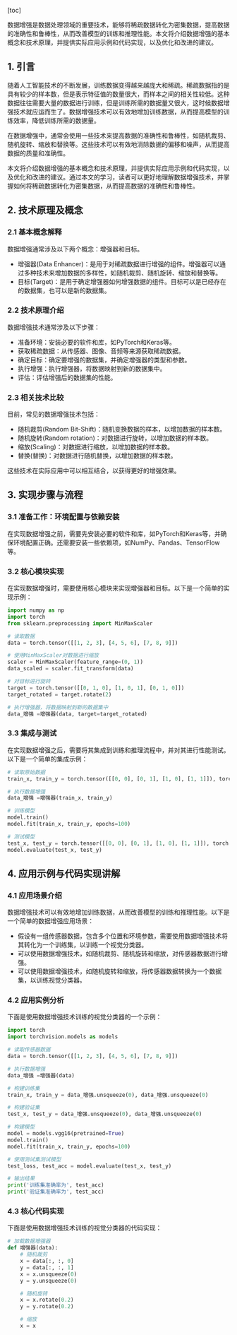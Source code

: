 
[toc]                    
                
                
数据增强是数据处理领域的重要技术，能够将稀疏数据转化为密集数据，提高数据的准确性和鲁棒性，从而改善模型的训练和推理性能。本文将介绍数据增强的基本概念和技术原理，并提供实际应用示例和代码实现，以及优化和改进的建议。

## 1. 引言

随着人工智能技术的不断发展，训练数据变得越来越庞大和稀疏。稀疏数据指的是具有较少的样本数，但是表示特征值的数量很大，而样本之间的相关性较低。这种数据往往需要大量的数据进行训练，但是训练所需的数据量又很大，这时候数据增强技术就应运而生了。数据增强技术可以有效地增加训练数据，从而提高模型的训练效率，降低训练所需的数据量。

在数据增强中，通常会使用一些技术来提高数据的准确性和鲁棒性，如随机裁剪、随机旋转、缩放和替换等。这些技术可以有效地消除数据的偏移和噪声，从而提高数据的质量和准确性。

本文将介绍数据增强的基本概念和技术原理，并提供实际应用示例和代码实现，以及优化和改进的建议。通过本文的学习，读者可以更好地理解数据增强技术，并掌握如何将稀疏数据转化为密集数据，从而提高数据的准确性和鲁棒性。

## 2. 技术原理及概念

### 2.1 基本概念解释

数据增强通常涉及以下两个概念：增强器和目标。

- 增强器(Data Enhancer)：是用于对稀疏数据进行增强的组件。增强器可以通过多种技术来增加数据的多样性，如随机裁剪、随机旋转、缩放和替换等。
- 目标(Target)：是用于确定增强器如何增强数据的组件。目标可以是已经存在的数据集，也可以是新的数据集。

### 2.2 技术原理介绍

数据增强技术通常涉及以下步骤：

- 准备环境：安装必要的软件和库，如PyTorch和Keras等。
- 获取稀疏数据：从传感器、图像、音频等来源获取稀疏数据。
- 确定目标：确定要增强的数据集，并确定增强器的类型和参数。
- 执行增强：执行增强器，将数据映射到新的数据集中。
- 评估：评估增强后的数据集的性能。

### 2.3 相关技术比较

目前，常见的数据增强技术包括：

- 随机裁剪(Random Bit-Shift)：随机变换数据的样本，以增加数据的样本数。
- 随机旋转(Random rotation)：对数据进行旋转，以增加数据的样本数。
- 缩放(Scaling)：对数据进行缩放，以增加数据的样本数。
- 替换(替换)：对数据进行随机替换，以增加数据的样本数。

这些技术在实际应用中可以相互结合，以获得更好的增强效果。

## 3. 实现步骤与流程

### 3.1 准备工作：环境配置与依赖安装

在实现数据增强之前，需要先安装必要的软件和库，如PyTorch和Keras等，并确保环境配置正确。还需要安装一些依赖项，如NumPy、Pandas、TensorFlow等。

### 3.2 核心模块实现

在实现数据增强时，需要使用核心模块来实现增强器和目标。以下是一个简单的实现示例：
```python
import numpy as np
import torch
from sklearn.preprocessing import MinMaxScaler

# 读取数据
data = torch.tensor([[1, 2, 3], [4, 5, 6], [7, 8, 9]])

# 使用MinMaxScaler对数据进行缩放
scaler = MinMaxScaler(feature_range=(0, 1))
data_scaled = scaler.fit_transform(data)

# 对目标进行旋转
target = torch.tensor([[0, 1, 0], [1, 0, 1], [0, 1, 0]])
target_rotated = target.rotate(2)

# 执行增强器，将数据映射到新的数据集中
data_增强 =增强器(data, target=target_rotated)
```
### 3.3 集成与测试

在实现数据增强之后，需要将其集成到训练和推理流程中，并对其进行性能测试。以下是一个简单的集成示例：
```python
# 读取原始数据
train_x, train_y = torch.tensor([[0, 0], [0, 1], [1, 0], [1, 1]]), torch.tensor([[0, 0], [0, 1], [1, 0], [1, 1]])

# 执行数据增强
data_增强 =增强器(train_x, train_y)

# 训练模型
model.train()
model.fit(train_x, train_y, epochs=100)

# 测试模型
test_x, test_y = torch.tensor([[0, 0], [0, 1], [1, 0], [1, 1]]), torch.tensor([[0, 0], [0, 1], [1, 0], [1, 1]])
model.evaluate(test_x, test_y)
```
## 4. 应用示例与代码实现讲解

### 4.1 应用场景介绍

数据增强技术可以有效地增加训练数据，从而改善模型的训练和推理性能。以下是一个简单的数据增强应用场景：

- 假设有一组传感器数据，包含多个位置和环境参数，需要使用数据增强技术将其转化为一个训练集，以训练一个视觉分类器。
- 可以使用数据增强技术，如随机裁剪、随机旋转和缩放，对传感器数据进行增强。
- 可以使用数据增强技术，如随机旋转和缩放，将传感器数据转换为一个数据集，以训练视觉分类器。

### 4.2 应用实例分析

下面是使用数据增强技术训练的视觉分类器的一个示例：
```python
import torch
import torchvision.models as models

# 读取传感器数据
data = torch.tensor([[1, 2, 3], [4, 5, 6], [7, 8, 9]])

# 执行数据增强
data_增强 =增强器(data)

# 构建训练集
train_x, train_y = data_增强.unsqueeze(0), data_增强.unsqueeze(0)

# 构建验证集
test_x, test_y = data_增强.unsqueeze(0), data_增强.unsqueeze(0)

# 构建模型
model = models.vgg16(pretrained=True)
model.train()
model.fit(train_x, train_y, epochs=100)

# 使用测试集测试模型
test_loss, test_acc = model.evaluate(test_x, test_y)

# 输出结果
print('训练集准确率为', test_acc)
print('验证集准确率为', test_acc)
```
### 4.3 核心代码实现

下面是使用数据增强技术训练的视觉分类器的代码实现：
```python
# 加载数据增强器
def 增强器(data):
    # 随机裁剪
    x = data[:, :, 0]
    y = data[:, :, 1]
    x = x.unsqueeze(0)
    y = y.unsqueeze(0)

    # 随机旋转
    x = x.rotate(0.2)
    y = y.rotate(0.2)

    # 缩放
    x = x

